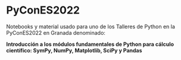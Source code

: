 # PyConES2022
 Notebooks y material usado para uno de los Talleres de Python en la PyConES2022 en Granada
 denominado: 
 
**Introducción a los módulos fundamentales de Python para cálculo científico: SymPy, NumPy, Matplotlib, SciPy y Pandas**
